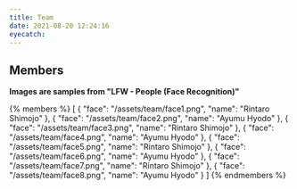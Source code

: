```yaml
---
title: Team
date: 2021-08-20 12:24:16
eyecatch:
---
```


## Members

**Images are samples from "LFW - People (Face Recognition)"**

{% members %}
[
  { "face": "/assets/team/face1.png", "name": "Rintaro Shimojo" },
  { "face": "/assets/team/face2.png", "name": "Ayumu Hyodo" },
  { "face": "/assets/team/face3.png", "name": "Rintaro Shimojo" },
  { "face": "/assets/team/face4.png", "name": "Ayumu Hyodo" },
  { "face": "/assets/team/face5.png", "name": "Rintaro Shimojo" },
  { "face": "/assets/team/face6.png", "name": "Ayumu Hyodo" },
  { "face": "/assets/team/face7.png", "name": "Rintaro Shimojo" },
  { "face": "/assets/team/face8.png", "name": "Ayumu Hyodo" }
]
{% endmembers %}
